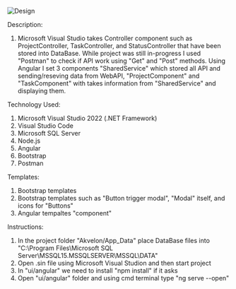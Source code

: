 ![Design](https://user-images.githubusercontent.com/49922607/156911895-22be2d60-f825-4e7d-976f-aa301ffb6615.png)

Description:
1. Microsoft Visual Studio takes Controller component such as ProjectController, TaskController, and StatusController that have been stored into DataBase.
While project was still in-progress I used "Postman" to check if API work using "Get" and "Post" methods.
Using Angular I set 3 components "SharedService" which stored all API and sending/reseving data from WebAPI, "ProjectComponent" and "TaskComponent" with takes information from "SharedService" and displaying them.

Technology Used:
1. Microsoft Visual Studio 2022 (.NET Framework)
2. Visual Studio Code
3. Microsoft SQL Server
4. Node.js
5. Angular
6. Bootstrap
7. Postman

Templates:
1. Bootstrap templates
2. Bootstrap templates such as "Button trigger modal", "Modal" itself, and icons for "Buttons"
3. Angular tempaltes "component"

Instructions:
1. In the project folder "Akvelon/App_Data" place DataBase files into "C:\Program Files\Microsoft SQL Server\MSSQL15.MSSQLSERVER\MSSQL\DATA"
2. Open .sin file using Microsoft Visual Studion and then start project
3. In "ui/angular" we need to install "npm install" if it asks
4. Open "ui/angular" folder and using cmd terminal type "ng serve --open"
